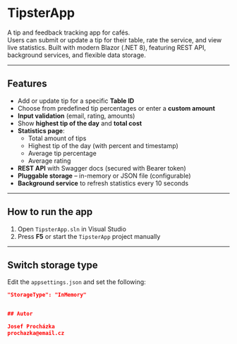 # TipsterApp

A tip and feedback tracking app for cafés.  
Users can submit or update a tip for their table, rate the service, and view live statistics. Built with modern Blazor (.NET 8), featuring REST API, background services, and flexible data storage.

---

## Features

- Add or update tip for a specific **Table ID**
- Choose from predefined tip percentages or enter a **custom amount**
- **Input validation** (email, rating, amounts)
- Show **highest tip of the day** and **total cost**
- **Statistics page**:
  - Total amount of tips
  - Highest tip of the day (with percent and timestamp)
  - Average tip percentage
  - Average rating
- **REST API** with Swagger docs (secured with Bearer token)
- **Pluggable storage** – in-memory or JSON file (configurable)
- **Background service** to refresh statistics every 10 seconds

---

## How to run the app

1. Open `TipsterApp.sln` in Visual Studio
2. Press **F5** or start the `TipsterApp` project manually

---

## Switch storage type

Edit the `appsettings.json` and set the following:

```json
"StorageType": "InMemory"


## Autor

Josef Procházka  
prochazka@email.cz
